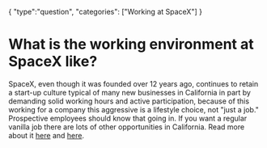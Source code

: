 {
    "type":"question",
    "categories": ["Working at SpaceX"]
}

# What is the working environment at SpaceX like?

SpaceX, even though it was founded over 12 years ago, continues to retain a start-up culture typical of many new businesses in California in part by demanding solid working hours and active participation, because of this working for a company this aggressive is a lifestyle choice, not "just a job." Prospective employees should know that going in. If you want a regular vanilla job there are lots of other opportunities in California. Read more about it [here](http://redd.it/28haty/is_there_any_truth_to_the_idea_that_spacex_pays/) and [here](http://redd.it/25ixxq/is_spacex_working_environment_toxic/). 
